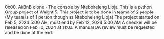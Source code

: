 0x00. AirBnB clone - The console by Nteboheleng Lioja.
This is a python Group project of Weight 5.
This project is to be done in teams of 2 people (My team is of 1 person though as Nteboheleng Lioja)
The project started on Feb 5, 2024 5:00 AM, must end by Feb 12, 2024 5:00 AM
A checker will be released on Feb 10, 2024 at 11:00. 
A manual QA review must be requested and be done at the end.
